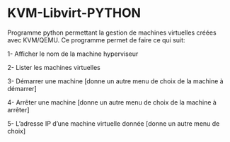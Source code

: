 # KVM-Libvirt-PYTHON

Programme python permettant la gestion de machines virtuelles créées avec KVM/QEMU.
Ce programme permet de faire ce qui suit:

1- Afficher le nom de la machine hyperviseur

2- Lister les machines virtuelles

3- Démarrer une machine [donne un autre menu de choix de la machine à démarrer]

4- Arrêter une machine [donne un autre menu de choix de la machine à arrêter]

5- L’adresse IP d’une machine virtuelle donnée [donne un autre menu de choix]

